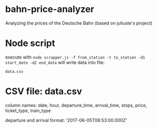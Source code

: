 # bahn-price-analyzer
Analyzing the prices of the Deutsche Bahn (based on juliuste's project)

# Node script
execute with `node scrapper.js -f from_station -t to_station -d1 start_date -d2 end_date`
 will write data into file: 

`data.csv`


# CSV file: data.csv
column names: date, hour, departure_time, arrival_time, stops, price, ticket_type, train_type

departure and arrival format:
'2017-06-05T08:53:00.000Z'

